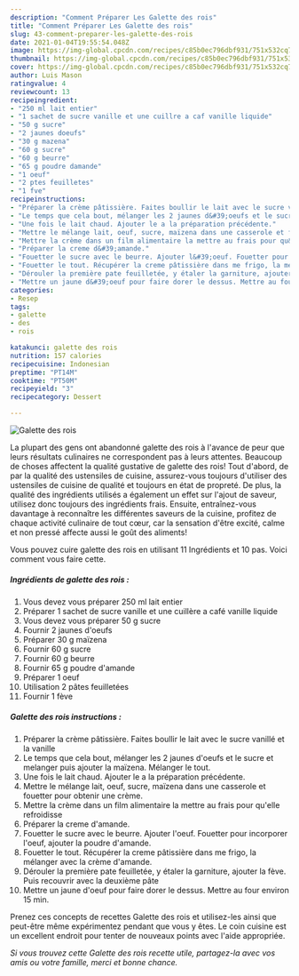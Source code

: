 ```yaml
---
description: "Comment Préparer Les Galette des rois"
title: "Comment Préparer Les Galette des rois"
slug: 43-comment-preparer-les-galette-des-rois
date: 2021-01-04T19:55:54.048Z
image: https://img-global.cpcdn.com/recipes/c85b0ec796dbf931/751x532cq70/galette-des-rois-photo-principale-de-la-recette.jpg
thumbnail: https://img-global.cpcdn.com/recipes/c85b0ec796dbf931/751x532cq70/galette-des-rois-photo-principale-de-la-recette.jpg
cover: https://img-global.cpcdn.com/recipes/c85b0ec796dbf931/751x532cq70/galette-des-rois-photo-principale-de-la-recette.jpg
author: Luis Mason
ratingvalue: 4
reviewcount: 13
recipeingredient:
- "250 ml lait entier"
- "1 sachet de sucre vanille et une cuillre a caf vanille liquide"
- "50 g sucre"
- "2 jaunes doeufs"
- "30 g mazena"
- "60 g sucre"
- "60 g beurre"
- "65 g poudre damande"
- "1 oeuf"
- "2 ptes feuilletes"
- "1 fve"
recipeinstructions:
- "Préparer la crème pâtissière. Faites boullir le lait avec le sucre vanillé et la vanille"
- "Le temps que cela bout, mélanger les 2 jaunes d&#39;oeufs et le sucre et melanger puis ajouter la maïzena. Mélanger le tout."
- "Une fois le lait chaud. Ajouter le a la préparation précédente."
- "Mettre le mélange lait, oeuf, sucre, maïzena dans une casserole et fouetter pour obtenir une crème."
- "Mettre la crème dans un film alimentaire la mettre au frais pour qu&#39;elle refroidisse"
- "Préparer la creme d&#39;amande."
- "Fouetter le sucre avec le beurre. Ajouter l&#39;oeuf. Fouetter pour incorporer l&#39;oeuf, ajouter la poudre d&#39;amande."
- "Fouetter le tout. Récupérer la creme pâtissière dans me frigo, la mélanger avec la crème d&#39;amande."
- "Dérouler la première pate feuilletée, y étaler la garniture, ajouter la fève. Puis recouvrir avec la deuxième pâte"
- "Mettre un jaune d&#39;oeuf pour faire dorer le dessus. Mettre au four environ 15 min."
categories:
- Resep
tags:
- galette
- des
- rois

katakunci: galette des rois 
nutrition: 157 calories
recipecuisine: Indonesian
preptime: "PT14M"
cooktime: "PT50M"
recipeyield: "3"
recipecategory: Dessert

---
```



![Galette des rois](https://img-global.cpcdn.com/recipes/c85b0ec796dbf931/751x532cq70/galette-des-rois-photo-principale-de-la-recette.jpg)

La plupart des gens ont abandonné galette des rois à l'avance de peur que leurs résultats culinaires ne correspondent pas à leurs attentes. Beaucoup de choses affectent la qualité gustative de galette des rois! Tout d'abord, de par la qualité des ustensiles de cuisine, assurez-vous toujours d'utiliser des ustensiles de cuisine de qualité et toujours en état de propreté. De plus, la qualité des ingrédients utilisés a également un effet sur l'ajout de saveur, utilisez donc toujours des ingrédients frais. Ensuite, entraînez-vous davantage à reconnaître les différentes saveurs de la cuisine, profitez de chaque activité culinaire de tout cœur, car la sensation d'être excité, calme et non pressé affecte aussi le goût des aliments!

<!--inarticleads1-->

Vous pouvez cuire galette des rois en utilisant 11 Ingrédients et 10 pas. Voici comment vous faire cette.

##### Ingrédients de galette des rois :

1. Vous devez vous préparer 250 ml lait entier
1. Préparer 1 sachet de sucre vanille et une cuillère a café vanille liquide
1. Vous devez vous préparer 50 g sucre
1. Fournir 2 jaunes d&#39;oeufs
1. Préparer 30 g maïzena
1. Fournir 60 g sucre
1. Fournir 60 g beurre
1. Fournir 65 g poudre d&#39;amande
1. Préparer 1 oeuf
1. Utilisation 2 pâtes feuilletées
1. Fournir 1 fève




<!--inarticleads2-->

##### Galette des rois instructions :

1. Préparer la crème pâtissière. Faites boullir le lait avec le sucre vanillé et la vanille
1. Le temps que cela bout, mélanger les 2 jaunes d&#39;oeufs et le sucre et melanger puis ajouter la maïzena. Mélanger le tout.
1. Une fois le lait chaud. Ajouter le a la préparation précédente.
1. Mettre le mélange lait, oeuf, sucre, maïzena dans une casserole et fouetter pour obtenir une crème.
1. Mettre la crème dans un film alimentaire la mettre au frais pour qu&#39;elle refroidisse
1. Préparer la creme d&#39;amande.
1. Fouetter le sucre avec le beurre. Ajouter l&#39;oeuf. Fouetter pour incorporer l&#39;oeuf, ajouter la poudre d&#39;amande.
1. Fouetter le tout. Récupérer la creme pâtissière dans me frigo, la mélanger avec la crème d&#39;amande.
1. Dérouler la première pate feuilletée, y étaler la garniture, ajouter la fève. Puis recouvrir avec la deuxième pâte
1. Mettre un jaune d&#39;oeuf pour faire dorer le dessus. Mettre au four environ 15 min.




<!--inarticleads1-->

<p>
Prenez ces concepts de recettes Galette des rois et utilisez-les ainsi que peut-être même expérimentez pendant que vous y êtes. Le coin cuisine est un excellent endroit pour tenter de nouveaux points avec l'aide appropriée.
</p>

<p>
<i>Si vous trouvez cette Galette des rois recette utile, partagez-la avec vos amis ou votre famille, merci et bonne chance.</i>
</p>
